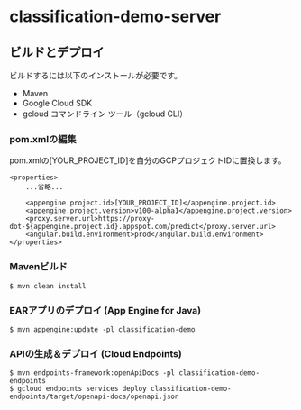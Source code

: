 # classification-demo-server

## ビルドとデプロイ

ビルドするには以下のインストールが必要です。
- Maven
- Google Cloud SDK
- gcloud コマンドライン ツール（gcloud CLI）

### pom.xmlの編集
pom.xmlの[YOUR_PROJECT_ID]を自分のGCPプロジェクトIDに置換します。
```
<properties>
    ...省略...
    
    <appengine.project.id>[YOUR_PROJECT_ID]</appengine.project.id>
    <appengine.project.version>v100-alpha1</appengine.project.version>
    <proxy.server.url>https://proxy-dot-${appengine.project.id}.appspot.com/predict</proxy.server.url>
    <angular.build.environment>prod</angular.build.environment>
</properties>
```

### Mavenビルド
```
$ mvn clean install
```

### EARアプリのデプロイ (App Engine for Java)
```
$ mvn appengine:update -pl classification-demo
```

### APIの生成＆デプロイ (Cloud Endpoints)
```
$ mvn endpoints-framework:openApiDocs -pl classification-demo-endpoints
$ gcloud endpoints services deploy classification-demo-endpoints/target/openapi-docs/openapi.json
```
